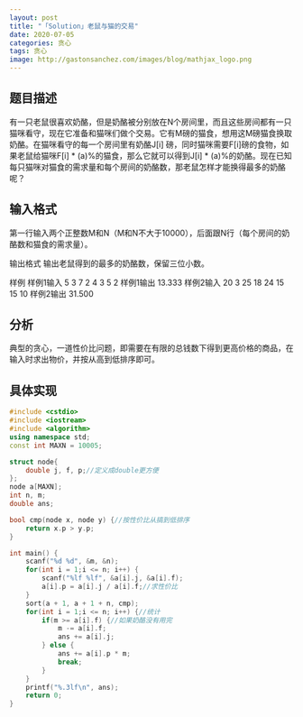 ```yaml
---
layout: post
title: "「Solution」老鼠与猫的交易"
date: 2020-07-05
categories: 贪心
tags: 贪心
image: http://gastonsanchez.com/images/blog/mathjax_logo.png
---
```


## 题目描述
有一只老鼠很喜欢奶酪，但是奶酪被分别放在N个房间里，而且这些房间都有一只猫咪看守，现在它准备和猫咪们做个交易。它有M磅的猫食，想用这M磅猫食换取奶酪。在猫咪看守的每一个房间里有奶酪J[i] 磅，同时猫咪需要F[i]磅的食物，如果老鼠给猫咪F[i] * (a)%的猫食，那么它就可以得到J[i] * (a)%的奶酪。现在已知每只猫咪对猫食的需求量和每个房间的奶酪数，那老鼠怎样才能换得最多的奶酪呢？
<!-- more -->
## 输入格式
第一行输入两个正整数M和N（M和N不大于10000），后面跟N行（每个房间的奶酪数和猫食的需求量）。

输出格式
输出老鼠得到的最多的奶酪数，保留三位小数。

样例
样例1输入
5 3
7 2
4 3
5 2
样例1输出
13.333
样例2输入
20 3
25 18
24 15
15 10
样例2输出
31.500

## 分析
典型的贪心，一道性价比问题，即需要在有限的总钱数下得到更高价格的商品，在输入时求出物价，并按从高到低排序即可。
## 具体实现

```cpp
#include <cstdio>
#include <iostream>
#include <algorithm>
using namespace std;
const int MAXN = 10005; 

struct node{
	double j, f, p;//定义成double更方便
};
node a[MAXN];
int n, m;
double ans;

bool cmp(node x, node y) {//按性价比从搞到低排序
	return x.p > y.p;	
}

int main() {
	scanf("%d %d", &m, &n);
	for(int i = 1;i <= n; i++) {
		scanf("%lf %lf", &a[i].j, &a[i].f);
		a[i].p = a[i].j / a[i].f;//求性价比
	}
	sort(a + 1, a + 1 + n, cmp);
	for(int i = 1;i <= n; i++) {//统计
		if(m >= a[i].f) {//如果奶酪没有用完
			m -= a[i].f;
			ans += a[i].j;
		} else {
			ans += a[i].p * m;
			break;
		}
	}
	printf("%.3lf\n", ans);
	return 0;
} 
```


